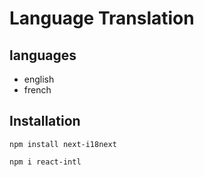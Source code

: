 # Language Translation

## languages
- english
- french

## Installation
```
npm install next-i18next
```
```
npm i react-intl
```